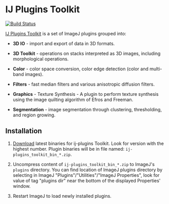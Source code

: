 IJ Plugins Toolkit
==================

[![Build Status](https://travis-ci.org/ij-plugins/ijp-toolkit.svg?branch=develop)](https://travis-ci.org/ij-plugins/ijp-toolkit)

[IJ Plugins Toolkit](http://ij-plugins.sourceforge.net/plugins/toolkit.html)
is a set of ImageJ plugins grouped into:

* **3D IO** - import and export of data in 3D formats.

* **3D Toolkit** - operations on stacks interpreted as 3D images, including
  morphological operations.

* **Color** - color space conversion, color edge detection (color and
  multi-band images).

* **Filters** - fast median filters and various anisotropic diffusion filters.

* **Graphics** - Texture Synthesis - A plugin to perform texture synthesis
  using the image quilting algorithm of Efros and Freeman.

* **Segmentation** - image segmentation through clustering, thresholding, and
  region growing.


Installation
------------

1. [Download](https://sourceforge.net/projects/ij-plugins/files/ij-plugins_toolkit/)
   latest binaries for ij-plugins Toolkit. Look for version with the highest number.
   Plugin binaries will be in file named: `ij-plugins_toolkit_bin_*.zip`.

2. Uncompress content of `ij-plugins_toolkit_bin_*.zip` to ImageJ's `plugins` directory.
   You can find location of ImageJ plugins directory by selecting in ImageJ
   "Plugins"/"Utilities"/"ImageJ Properties", look for value of tag "plugins dir"
   near the bottom of the displayed Properties' window.

3. Restart ImageJ to load newly installed plugins.
